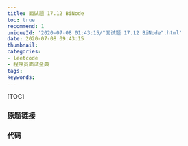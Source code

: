 ```yaml
---
title: 面试题 17.12 BiNode
toc: true
recommend: 1
uniqueId: '2020-07-08 01:43:15/"面试题 17.12 BiNode".html'
date: 2020-07-08 09:43:15
thumbnail:
categories:
- leetcode
- 程序员面试金典
tags:
keywords:
---
```


[TOC]

<!--more-->

### 原题链接



### 代码

```python

```

